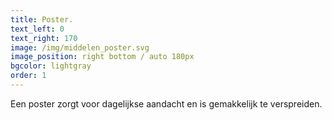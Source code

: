 ```yaml
---
title: Poster.
text_left: 0
text_right: 170
image: /img/middelen_poster.svg
image_position: right bottom / auto 180px
bgcolor: lightgray
order: 1
---
```


Een poster zorgt voor dagelijkse aandacht en is gemakkelijk te verspreiden.